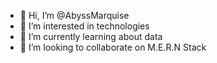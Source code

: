 - 👋 Hi, I’m @AbyssMarquise
- 👀 I’m interested in technologies
- 🌱 I’m currently learning about data
- 💞️ I’m looking to collaborate on M.E.R.N Stack

<!---
AbyssMarquise/AbyssMarquise is a ✨ special ✨ repository because its `README.md` (this file) appears on your GitHub profile.
You can click the Preview link to take a look at your changes.
--->
